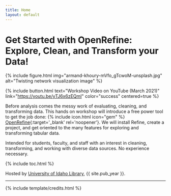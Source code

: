 ```yaml
---
title: Home
layout: default
---
```


# Get Started with OpenRefine: Explore, Clean, and Transform your Data!

{% include figure.html img="armand-khoury-mVfo_gTcwoM-unsplash.jpg" alt="Twisting network visualization image" %}

{% include button.html text="Workshop Video on YouTube (March 2021)" link="https://youtu.be/yTJ6x6zEQmI" color="success" centered=true %}

Before analysis comes the messy work of evaluating, cleaning, and transforming data.
This hands on workshop will introduce a free power tool to get the job done: {% include icon.html icon="gem" %} [OpenRefine](http://openrefine.org/index.html){:target='_blank' rel='noopener'}. 
We will install Refine, create a project, and get oriented to the many features for exploring and transforming tabular data. 

Intended for students, faculty, and staff with an interest in cleaning, transforming, and working with diverse data sources. 
No experience necessary.

{% include toc.html %}

Hosted by [University of Idaho Library](http://www.lib.uidaho.edu/), {{ site.pub_year }}.

------

{% include template/credits.html %}
